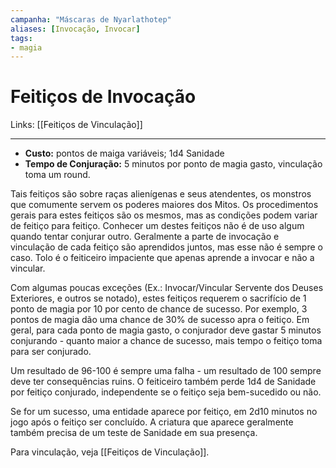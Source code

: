```yaml
---
campanha: "Máscaras de Nyarlathotep"
aliases: [Invocação, Invocar]
tags: 
- magia
---
```


# Feitiços de Invocação

Links: [[Feitiços de Vinculação]]

---
-  **Custo:** pontos de maiga variáveis; 1d4 Sanidade
- **Tempo de Conjuração:** 5 minutos por ponto de magia gasto, vinculação toma um round.

Tais feitiços são sobre raças alienígenas e seus atendentes, os monstros que comumente servem os poderes maiores dos Mitos. Os procedimentos gerais para estes feitiços são os mesmos, mas as condições podem variar de feitiço para feitiço. Conhecer um destes feitiços não é de uso algum quando tentar conjurar outro. Geralmente a parte de invocação e vinculação de cada feitiço são aprendidos juntos, mas esse não é sempre o caso. Tolo é o feiticeiro impaciente que apenas aprende a invocar e não a vincular.

Com algumas poucas exceções (Ex.: Invocar/Vincular Servente dos Deuses Exteriores, e outros se notado), estes feitiços requerem o sacrifício de 1 ponto de magia por 10 por cento de chance de sucesso. Por exemplo, 3 pontos de magia dão uma chance de 30% de sucesso apra o feitiço. Em geral, para cada ponto de magia gasto, o conjurador deve gastar 5 minutos conjurando - quanto maior a chance de sucesso, mais tempo o feitiço toma para ser conjurado.

Um resultado de 96-100 é sempre uma falha - um resultado de 100 sempre deve ter consequências ruins. O feiticeiro também perde 1d4 de Sanidade por feitiço conjurado, independente se o feitiço seja bem-sucedido ou não. 

Se for um sucesso, uma entidade aparece por feitiço, em 2d10 minutos no jogo após o feitiço ser concluído. A criatura que aparece geralmente também precisa de um teste de Sanidade em sua presença.

Para vinculação, veja [[Feitiços de Vinculação]].
